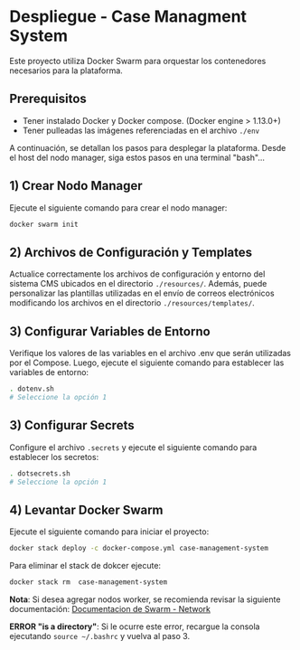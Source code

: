 # Despliegue - Case Managment System
Este proyecto utiliza Docker Swarm para orquestar los contenedores necesarios para la plataforma.


## Prerequisitos
- Tener instalado Docker y Docker compose. (Docker engine > 1.13.0+)
- Tener pulleadas las imágenes referenciadas en el archivo `./env`


A continuación, se detallan los pasos para desplegar la plataforma. Desde el host del nodo manager, siga estos pasos en una terminal "bash"...

## 1) Crear Nodo Manager
Ejecute el siguiente comando para crear el nodo manager:
```bash
docker swarm init
```

## 2) Archivos de Configuración y Templates
Actualice correctamente los archivos de configuración y entorno del sistema CMS ubicados en el directorio `./resources/`. Además, puede personalizar las plantillas utilizadas en el envío de correos electrónicos modificando los archivos en el directorio `./resources/templates/`.

## 3) Configurar Variables de Entorno
Verifique los valores de las variables en el archivo .env que serán utilizadas por el Compose. Luego, ejecute el siguiente comando para establecer las variables de entorno:
```bash
. dotenv.sh
# Seleccione la opción 1
```

## 3) Configurar Secrets
Configure el archivo `.secrets` y ejecute el siguiente comando para establecer los secretos:
```bash
. dotsecrets.sh
# Seleccione la opción 1
```

## 4) Levantar Docker Swarm
Ejecute el siguiente comando para iniciar el proyecto:
```bash
docker stack deploy -c docker-compose.yml case-management-system
```
Para eliminar el stack de dokcer ejecute:
```bash
docker stack rm  case-management-system
```

**Nota**: Si desea agregar nodos worker, se recomienda revisar la siguiente documentación:
[Documentacion de Swarm - Network](https://docs.docker.com/engine/swarm/networking/)

**ERROR "is a directory"**: Si le ocurre este error, recargue la consola ejecutando `source ~/.bashrc` y vuelva al paso 3.
